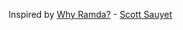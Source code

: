 Inspired by [Why Ramda?](http://fr.umio.us/why-ramda/) - [Scott Sauyet](https://github.com/CrossEye)
